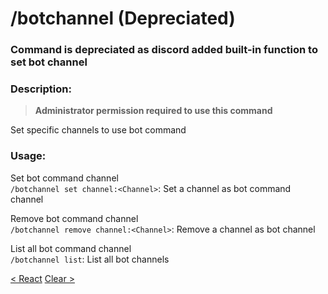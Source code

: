# /botchannel (Depreciated)

### Command is depreciated as discord added built-in function to set bot channel

### Description:

> **Administrator permission required to use this command**<br>

Set specific channels to use bot command<br>

### Usage:

Set bot command channel<br>
`/botchannel set channel:<Channel>`: Set a channel as bot command channel<br>

Remove bot command channel<br>
`/botchannel remove channel:<Channel>`: Remove a channel as bot channel<br>

List all bot command channel<br>
`/botchannel list`: List all bot channels<br>

<a class="button prev" href="./#/commands/basiccommands/react" role="button">< React</a>
<a class="button next" href="./#/commands/utilitycommands/clear" role="button">Clear ></a>
